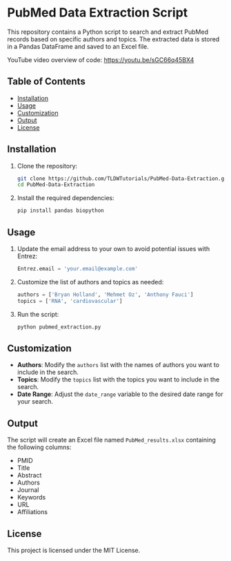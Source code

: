 # PubMed Data Extraction Script

This repository contains a Python script to search and extract PubMed records based on specific authors and topics. The extracted data is stored in a Pandas DataFrame and saved to an Excel file.

YouTube video overview of code: https://youtu.be/sGC66q45BX4

## Table of Contents
- [Installation](#installation)
- [Usage](#usage)
- [Customization](#customization)
- [Output](#output)
- [License](#license)

## Installation

1. Clone the repository:
    ```sh
    git clone https://github.com/TLDWTutorials/PubMed-Data-Extraction.git
    cd PubMed-Data-Extraction
    ```

2. Install the required dependencies:
    ```sh
    pip install pandas biopython
    ```

## Usage

1. Update the email address to your own to avoid potential issues with Entrez:
    ```python
    Entrez.email = 'your.email@example.com'
    ```

2. Customize the list of authors and topics as needed:
    ```python
    authors = ['Bryan Holland', 'Mehmet Oz', 'Anthony Fauci']
    topics = ['RNA', 'cardiovascular']
    ```

3. Run the script:
    ```sh
    python pubmed_extraction.py
    ```

## Customization

- **Authors**: Modify the `authors` list with the names of authors you want to include in the search.
- **Topics**: Modify the `topics` list with the topics you want to include in the search.
- **Date Range**: Adjust the `date_range` variable to the desired date range for your search.

## Output

The script will create an Excel file named `PubMed_results.xlsx` containing the following columns:
- PMID
- Title
- Abstract
- Authors
- Journal
- Keywords
- URL
- Affiliations

## License

This project is licensed under the MIT License.
